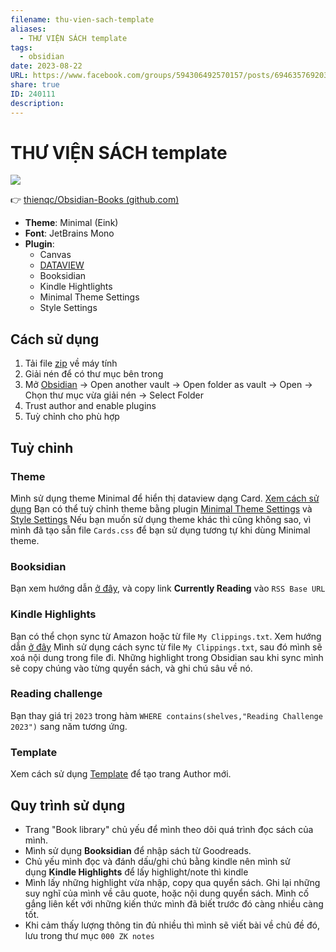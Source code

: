 ```yaml
---
filename: thu-vien-sach-template
aliases:
  - THƯ VIỆN SÁCH template
tags:
  - obsidian
date: 2023-08-22
URL: https://www.facebook.com/groups/594306492570157/posts/694635769203895/
share: true
ID: 240111
description: 
---
```


# THƯ VIỆN SÁCH template
![](https://i.imgur.com/hixrGTz.jpg)

👉 [thienqc/Obsidian-Books (github.com)](https://github.com/thienqc/Obsidian-Books)

- **Theme**: Minimal (Eink)
- **Font**: JetBrains Mono
- **Plugin**:
	- Canvas
	- [DATAVIEW](./dataview.md)
	- Booksidian
	- Kindle Hightlights
	- Minimal Theme Settings
	- Style Settings
## Cách sử dụng
1. Tải file [zip](https://github.com/thienqc/Obsidian-Books/archive/refs/heads/main.zip) về máy tính
2. Giải nén để có thư mục bên trong
3. Mở [Obsidian](https://obsidian.md/download) → Open another vault → Open folder as vault → Open → Chọn thư mục vừa giải nén → Select Folder
4. Trust author and enable plugins
5. Tuỳ chỉnh cho phù hợp

## Tuỳ chỉnh
### Theme
Mình sử dụng theme Minimal để hiển thị dataview dạng Card. [Xem cách sử dụng](https://minimal.guide/cards)
Bạn có thể tuỳ chỉnh theme bằng plugin [Minimal Theme Settings](obsidian://show-plugin?id=obsidian-style-settings) và [Style Settings](obsidian://show-plugin?id=obsidian-style-settings)
Nếu bạn muốn sử dụng theme khác thì cũng không sao, vì mình đã tạo sẵn file `Cards.css` để bạn sử dụng tương tự khi dùng Minimal theme.
### Booksidian
Bạn xem hướng dẫn [ở đây](obsidian://show-plugin?id=booksidian-plugin), và copy link **Currently Reading** vào `RSS Base URL`
### Kindle Highlights
Bạn có thể chọn sync từ Amazon hoặc từ file `My Clippings.txt`. Xem hướng dẫn [ở đây](obsidian://show-plugin?id=obsidian-kindle-plugin)
Mình sử dụng cách sync từ file `My Clippings.txt`, sau đó mình sẽ xoá nội dung trong file đi. Những highlight trong Obsidian sau khi sync mình sẽ copy chúng vào từng quyển sách, và ghi chú sâu về nó.
### Reading challenge
Bạn thay giá trị `2023` trong hàm `WHERE contains(shelves,"Reading Challenge 2023")` sang năm tương ứng.
### Template
Xem cách sử dụng [Template](https://help.obsidian.md/Plugins/Templates) để tạo trang Author mới.

## Quy trình sử dụng
- Trang "Book library" chủ yếu để mình theo dõi quá trình đọc sách của mình.
- Mình sử dụng **Booksidian** để nhập sách từ Goodreads.
- Chủ yếu mình đọc và đánh dấu/ghi chú bằng kindle nên mình sử dụng **Kindle Highlights** để lấy highlight/note thì kindle
- Mình lấy những highlight vừa nhập, copy qua quyển sách. Ghi lại những suy nghĩ của mình về câu quote, hoặc nội dung quyển sách. Mình cố gắng liên kết với những kiến thức mình đã biết trước đó càng nhiều càng tốt.
- Khi cảm thấy lượng thông tin đủ nhiều thì mình sẽ viết bài về chủ đề đó, lưu trong thư mục `000 ZK notes`
